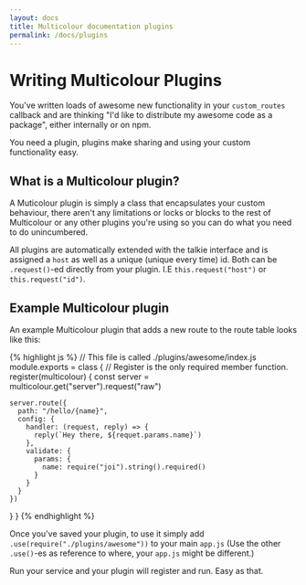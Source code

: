 ```yaml
---
layout: docs
title: Multicolour documentation plugins
permalink: /docs/plugins
---
```


# Writing Multicolour Plugins

You've written loads of awesome new functionality in your `custom_routes` callback and are thinking "I'd like to distribute my awesome code as a package", either internally or on npm.

You need a plugin, plugins make sharing and using your custom functionality easy.

## What is a Multicolour plugin?

A Muticolour plugin is simply a class that encapsulates your custom behaviour, there aren't any limitations or locks or blocks to the rest of Multicolour or any other plugins you're using so you can do what you need to do unincumbered.

All plugins are automatically extended with the talkie interface and is assigned a `host` as well as a unique (unique every time) id. Both can be `.request()`-ed directly from your plugin. I.E `this.request("host")` or `this.request("id")`.

## Example Multicolour plugin

An example Multicolour plugin that adds a new route to the route table looks like this:

{% highlight js %}
// This file is called ./plugins/awesome/index.js
module.exports = class {
  // Register is the only required member function.
  register(multicolour) {
    const server = multicolour.get("server").request("raw")

    server.route({
      path: "/hello/{name}",
      config: {
        handler: (request, reply) => {
          reply(`Hey there, ${requet.params.name}`)
        },
        validate: {
          params: {
            name: require("joi").string().required()
          }
        }
      }
    })
  }
}
{% endhighlight %}

Once you've saved your plugin, to use it simply add `.use(require("./plugins/awesome"))` to your main `app.js` (Use the other `.use()`-es as reference to where, your `app.js` might be different.)

Run your service and your plugin will register and run. Easy as that.
